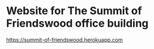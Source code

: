 # Website for The Summit of Friendswood office building

https://summit-of-friendswood.herokuapp.com
